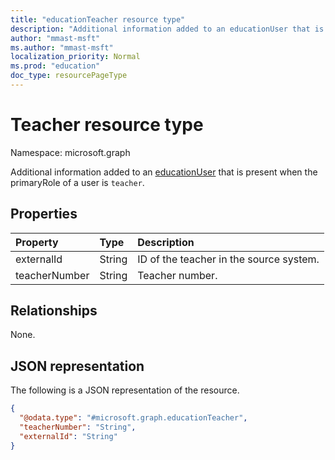 ```yaml
---
title: "educationTeacher resource type"
description: "Additional information added to an educationUser that is present when the primaryRole of a user is `teacher`."
author: "mmast-msft"
ms.author: "mmast-msft"
localization_priority: Normal
ms.prod: "education"
doc_type: resourcePageType
---
```


# Teacher resource type

Namespace: microsoft.graph

Additional information added to an [educationUser](educationuser.md) that is present when the primaryRole of a user is `teacher`.

## Properties

| Property      | Type   | Description                             |
| :------------ | :----- | :-------------------------------------- |
| externalId    | String | ID of the teacher in the source system. |
| teacherNumber | String | Teacher number.                         |

## Relationships

None.

## JSON representation

The following is a JSON representation of the resource.

<!-- {
  "blockType": "resource",
  "@odata.type": "microsoft.graph.educationTeacher"
}
-->

```json
{
  "@odata.type": "#microsoft.graph.educationTeacher",
  "teacherNumber": "String",
  "externalId": "String"
}
```
